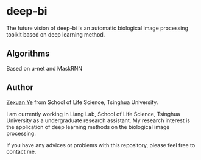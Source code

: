 # deep-bi
The future vision of deep-bi is an automatic biological image processing toolkit based on deep learning method.

## Algorithms
Based on u-net and MaskRNN

## Author
[Zexuan Ye](ye-zx14@mails.tsinghua.edu.cn) from School of Life Science, Tsinghua University. 

I am currently working in Liang Lab, School of Life Science, Tsinghua University as a undergraduate research assistant. My research interest is the application of deep learning methods on the biological image processing.

If you have any advices ot problems with this repository, please feel free to contact me.
